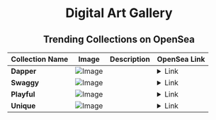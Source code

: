 <div align="center">

# Digital Art Gallery

## Trending Collections on OpenSea

| Collection Name                       | Image                                                                                     | Description                       | OpenSea Link                                                                                          |
|---------------------------------------|-------------------------------------------------------------------------------------------|-----------------------------------|--------------------------------------------------------------------------------------------------------|
| **Dapper** | ![Image](https://i.seadn.io/s/raw/files/ee1b5104df03950b6b7009f0065de29b.jpg?w=500&auto=format?w=200&auto=format) |  | <details><summary>Link</summary>[Dapper](https://opensea.io/collection/dapper-1772)</details> |
| **Swaggy** | ![Image](https://i.seadn.io/s/raw/files/8a7f267670dbae4d2a100a4772bb9f6f.jpg?w=500&auto=format?w=200&auto=format) |  | <details><summary>Link</summary>[Swaggy](https://opensea.io/collection/swaggy-1575)</details> |
| **Playful** | ![Image](https://i.seadn.io/s/raw/files/ebea20e5fd624d8129951571f7b2dc39.jpg?w=500&auto=format?w=200&auto=format) |  | <details><summary>Link</summary>[Playful](https://opensea.io/collection/playful-1631)</details> |
| **Unique** | ![Image](https://i.seadn.io/s/raw/files/57a544e346b9a4cdbf1ee4312bfaf0d4.jpg?w=500&auto=format?w=200&auto=format) |  | <details><summary>Link</summary>[Unique](https://opensea.io/collection/unique-1914)</details> |

</div>